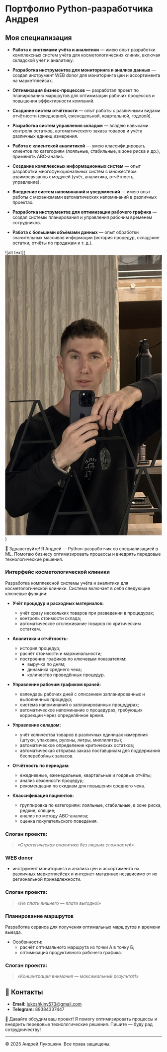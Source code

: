 # Портфолио Python-разработчика Андрея

## Моя специализация

- **Работа с системами учёта и аналитики** — имею опыт разработки комплексных систем учёта для косметологических клиник, включая складской учёт и аналитику.

- **Разработка инструментов для мониторинга и анализа данных** — создал инструмент WEB donor для мониторинга цен и ассортимента на маркетплейсах.

- **Оптимизация бизнес-процессов** — разработал проект по планированию маршрутов для оптимизации рабочих процессов и повышения эффективности компаний.

- **Создание систем отчётности** — опыт работы с различными видами отчётности (ежедневной, еженедельной, квартальной, годовой).

- **Разработка систем управления складом** — владею навыками контроля остатков, автоматического заказа товаров и учёта различных единиц измерения.

- **Работа с клиентской аналитикой** — умею классифицировать клиентов по категориям (лояльные, стабильные, в зоне риска и др.), применять ABC-анализ.

- **Создание комплексных информационных систем** — опыт разработки многофункциональных систем с множеством взаимосвязанных модулей (учёт, аналитика, отчётность, управление).

- **Внедрение систем напоминаний и уведомлений** — имею опыт работы с механизмами автоматических напоминаний в различных проектах.

- **Разработка инструментов для оптимизации рабочего графика** — создал системы планирования и управления рабочим временем сотрудников.

- **Работа с большими объёмами данных** — опыт обработки значительных массивов информации (история процедур, складские остатки, отчёты по продажам и т. д.).


![alt text](![alt text](IMG_7483.jpg))


👋 Здравствуйте! Я Андрей — Python-разработчик со специализацией в ML. Помогаю бизнесу оптимизировать процессы и внедрять передовые технологические решения.



### Интерфейс косметологической клиники

Разработка комплексной системы учёта и аналитики для косметологической клиники. Система включает в себя следующие ключевые функции:

- **Учёт процедур и расходных материалов:**
    - учёт сразу нескольких товаров при разведении в процедурах;
    - контроль стоимости склада;
    - автоматическое отслеживание товаров по критическим остаткам.

- **Аналитика и отчётность:**
    - история процедур;
    - расчёт стоимости и маржинальности;
    - построение графиков по ключевым показателям:
        - выручка по дням;
        - динамика среднего чека;
        - количество проведённых процедур.

- **Управление рабочим графиком врачей:**
    - календарь рабочих дней с описанием запланированных и выполненных процедур;
    - система напоминаний о запланированных процедурах;
    - автоматическое напоминание о процедурах, требующих коррекции через определённое время.

- **Управление складом:**
    - учёт количества товаров в различных единицах измерения (штуки, упаковки, рулоны, литры, миллилитры);
    - автоматическое определение критических остатков;
    - автоматическая отправка заказа поставщикам для поддержания бесперебойных запасов.

- **Отчётность по периодам:**
    - ежедневные, еженедельные, квартальные и годовые отчёты;
    - анализ сезонности процедур;
    - рекомендации по скидкам для повышения среднего чека.

- **Классификация пациентов:**
    - группировка по категориям: лояльные, стабильные, в зоне риска, редкие, спящие;
    - анализ по методу ABC-анализа;
    - оценка покупательского поведения.

### Слоган проекта:
> *«Стратегическая аналитика без лишних сложностей»*




### WEB donor
- инструмент мониторинга и анализа цен и ассортимента на различных маркетплейсах и интернет-магазинах независимо от их региональной принадлежности.

### Слоган проекта:
> *«Не плати лишнего — плати выгодно!»*




### Планирование маршрутов

Разработка сервиса для получения оптимальных маршрутов и времени выезда. 

- Особенности:
    - расчёт оптимального маршрута из точки А в точку Б;
    - оптимизация продуктивного рабочего графика.

### Слоган проекта:
> *«Концентрация внимания — максимальный результат!»*




## 📧 Контакты

- **Email:** lukoshkiny573@gmail.com
- **Telegram:** 89384337447


🤝 Давайте обсудим ваш проект! Я помогу оптимизировать процессы и внедрить передовые технологические решения. Пишите — буду рад сотрудничеству!


---
© 2025 Андрей Лукoшкин. Все права защищены.
